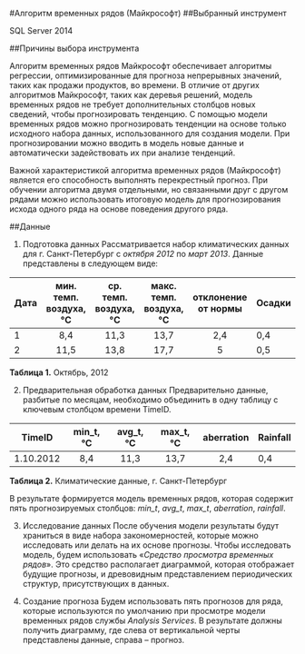 #Алгоритм временных рядов (Майкрософт)
##Выбранный инструмент

SQL Server 2014

##Причины выбора инструмента

Алгоритм временных рядов Майкрософт обеспечивает алгоритмы регрессии, оптимизированные для прогноза непрерывных значений, таких как продажи продуктов, во времени. 
В отличие от других алгоритмов Майкрософт, таких как деревья решений, модель временных рядов не требует дополнительных столбцов новых сведений, чтобы прогнозировать тенденцию.
С помощью модели временных рядов можно прогнозировать тенденции на основе только исходного набора данных, использованного для создания модели.
При прогнозировании можно вводить в модель новые данные и автоматически задействовать их при анализе тенденций.

Важной характеристикой алгоритма временных рядов (Майкрософт) является его способность выполнять перекрестный прогноз.
При обучении алгоритма двумя отдельными, но связанными друг с другом рядами можно использовать итоговую модель для прогнозирования исхода одного ряда на основе поведения другого ряда.

##Данные

1. Подготовка данных
Рассматривается набор климатических данных для г. Санкт-Петербург с *октября 2012* по *март 2013*. Данные представлены в следующем виде:

| Дата | мин. темп. воздуха,°C | ср. темп. воздуха,°C | макс. темп. воздуха,°C | отклонение от нормы | Осадки |
|------|:---------------------:|:--------------------:|:----------------------:|:-------------------:|:-------|
|1     | 8,4                   |11,3                  |13,7                    |2,4                  |0,4     |
|2     | 11,5                  |13,8                  |17,7                    |5                    |0,5     |

**Таблица 1.** Октябрь, 2012

2. Предварительная обработка данных
Предварительно данные, разбитые по месяцам, необходимо объединить в одну таблицу с ключевым столбцом времени TimeID.

| TimeID  | min\_t,°C | avg\_t,°C | max\_t,°C | aberration | Rainfall |
|---------|:---------:|:----------:|:--------:|:----------:|:---------|
|1.10.2012|8,4        |11,3        |13,7      |2,4         |0,4       |

**Таблица 2.** Климатические данные, г. Санкт-Петербург

В результате формируется модель временных рядов, которая содержит пять прогнозируемых столбцов: *min\_t*, *avg\_t*, *max\_t*, *aberration*, *rainfall*.

3. Исследование данных
После обучения модели результаты будут храниться в виде набора закономерностей, которые можно исследовать или делать на их основе прогнозы.
Чтобы исследовать модель, будем использовать «*Средство просмотра временных рядов*». Это средство располагает диаграммой, которая отображает будущие прогнозы, и 
древовидным представлением периодических структур, присутствующих в данных.

4. Создание прогноза
Будем использовать пять прогнозов для ряда, которые используются по умолчанию при просмотре модели временных рядов службы *Analysis Services*. 
В результате должны получить диаграмму, где слева от вертикальной черты представлены данные, справа – прогноз.
 
